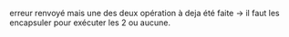 erreur renvoyé mais une des deux opération à deja été faite 
-> il faut les encapsuler pour exécuter les 2 ou aucune.